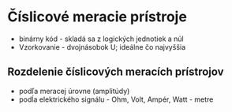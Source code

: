 # Číslicové meracie prístroje
- binárny kód - skladá sa z logických jednotiek a núl
- Vzorkovanie - dvojnásobok U; ideálne čo najvyššia
## Rozdelenie číslicových meracích prístrojov
- podľa meracej úrovne (amplitúdy)
- podĺa elektrického signálu - Ohm, Volt, Ampér, Watt - metre
